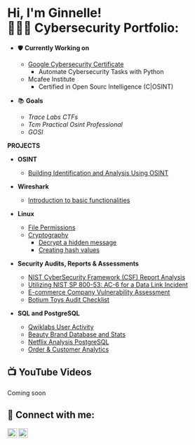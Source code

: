 <h1>Hi, I'm Ginnelle! <br/><a
<h2> 👩🏾‍💻 Cybersecurity Portfolio:</h2>

    
- 🛡️ <b>Currently Working on</b>
    - [Google Cybersecurity Certificate](https://coursera.org/share/c9cd298b00299fc09b0c29aecb5da57c)
        - Automate Cybersecurity Tasks with Python 
    - Mcafee Institute
        - Certified in Open Sourc Intelligence (C|OSINT)
  
        
      
- 📚 <b>Goals</b>
    - <i> Trace Labs CTFs </i>
    - <i> Tcm Practical Osint Professional </i>
    - <i> GOSI </i>
    
    
      
    

 
<b>PROJECTS</b>

- <b>OSINT</b>
   - [Building Identification and Analysis Using OSINT](https://github.com/gcrobinson/OSINT/blob/main/Findthisbuilding.md) 

- <b>Wireshark</b>
   - [Introduction to basic functionalities](https://github.com/gcrobinson/Wireshark/blob/main/basicfunctionalities.md)
 
     
- <b>Linux</b>
   - [File Permissions ](https://github.com/gcrobinson/Linux/blob/main/filepermissions.md)
   - [Cryptography](https://github.com/gcrobinson/Cryptography)
       - [Decrypt a hidden message](https://github.com/gcrobinson/Cryptography/blob/main/Decrypt%20an%20encrypted%20message.md)
       - [Creating hash values](https://github.com/gcrobinson/Cryptography/blob/main/Creating%20Hash%20Values.md)

- <b>Security Audits, Reports & Assessments</b>
   - [NIST CyberSecurity Framework (CSF) Report Analysis](https://github.com/gcrobinson/NIST-Cybersecurity-Framework/blob/main/DDOS%20attack%20on%20a%20Multimedia%20Company.md)
   - [Utilizing NIST SP 800-53: AC-6 for a Data Link Incident](https://github.com/gcrobinson/NIST-Cybersecurity-Framework/blob/main/NIST%20SP%20800-53%3A%20AC-6.md)
   - [E-commerce Company Vulnerability Assessment](https://github.com/gcrobinson/Audits-Reports-Assessments/blob/main/ecommerce%20company.md)
   - [Botium Toys Audit Checklist](https://github.com/gcrobinson/Audits-Reports-Assessments/blob/main/Securityaudit.md)

- <b>SQL and PostgreSQL</b>
    - [Qwiklabs User Activity](https://github.com/gcrobinson/SQL/blob/main/Qwiklabs%20User%20Activity)
    - [Beauty Brand Database and Stats](https://github.com/gcrobinson/SQL/blob/main/Beauty%20Brand%20Database%20and%20Stats)
    - [Netflix Analysis PostgreSQL](https://github.com/gcrobinson/SQL/blob/main/Netflix%20Analysis%20PostgreSQL)
    - [Order & Customer Analytics](https://github.com/gcrobinson/SQL/blob/main/Order%20%26%20Customer%20Analytics)
 

<h2>📺  YouTube Videos</h2>
Coming soon

<h2> 🤳 Connect with me:</h2>

[<img align="left" alt="JoshMadakor | YouTube" width="22px" src="https://cdn.jsdelivr.net/npm/simple-icons@v3/icons/youtube.svg" />][youtube]
[<img align="left" alt="JoshMadakor | LinkedIn" width="22px" src="https://cdn.jsdelivr.net/npm/simple-icons@v3/icons/linkedin.svg" />][linkedin]

[youtube]: https://www.youtube.com/@GinnelleRobinson
[linkedin]: https://www.linkedin.com/in/ginnelle-c-robinson/


